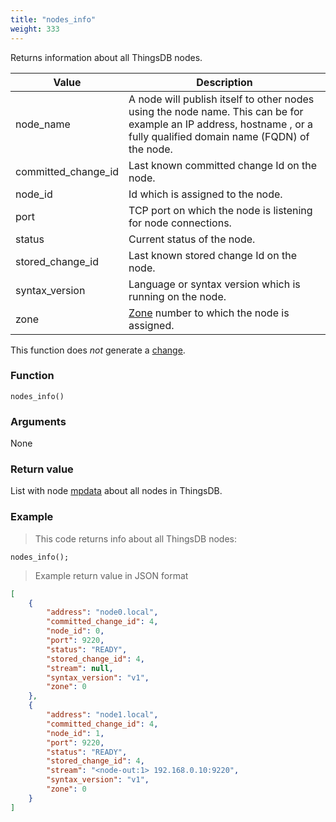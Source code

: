 ```yaml
---
title: "nodes_info"
weight: 333
---
```


Returns information about all ThingsDB nodes.

Value | Description
------- | -----------
node_name | A node will publish itself to other nodes using the node name. This can be for example an IP address,  hostname , or a fully qualified domain name (FQDN) of the node.
committed_change_id | Last known committed change Id on the node.
node_id | Id which is assigned to the node.
port | TCP port on which the node is listening for node connections.
status | Current status of the node.
stored_change_id | Last known stored change Id on the node.
syntax_version | Language or syntax version which is running on the node.
zone | [Zone](../../overview/dictionary) number to which the node is assigned.

This function does *not* generate a [change](../../overview/changes).

### Function

`nodes_info()`

### Arguments

None

### Return value

List with node [mpdata](../../data-types/mpdata) about all nodes in ThingsDB.

### Example

> This code returns info about all ThingsDB nodes:

```thingsdb,should_pass,@n
nodes_info();
```

> Example return value in JSON format

```json
[
    {
        "address": "node0.local",
        "committed_change_id": 4,
        "node_id": 0,
        "port": 9220,
        "status": "READY",
        "stored_change_id": 4,
        "stream": null,
        "syntax_version": "v1",
        "zone": 0
    },
    {
        "address": "node1.local",
        "committed_change_id": 4,
        "node_id": 1,
        "port": 9220,
        "status": "READY",
        "stored_change_id": 4,
        "stream": "<node-out:1> 192.168.0.10:9220",
        "syntax_version": "v1",
        "zone": 0
    }
]
```

